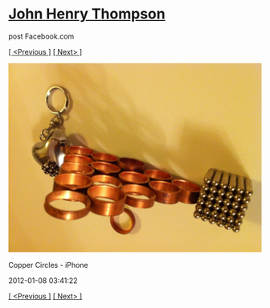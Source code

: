 # [John Henry Thompson](../README.md)
post Facebook.com

[[ <Previous ]](2012-02-04-1.md) [[ Next> ]](2012-01-08-2.md)

[![](../media/2012-01-08/Copper-Circles-iPhone.jpg)](../README.md)

Copper Circles - iPhone

2012-01-08 03:41:22

[[ <Previous ]](2012-02-04-1.md) [[ Next> ]](2012-01-08-2.md)